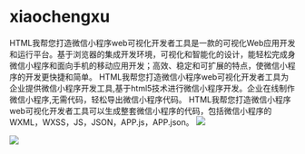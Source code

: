 # xiaochengxu
HTML我帮您打造微信小程序web可视化开发者工具是一款的可视化Web应用开发和运行平台。基于浏览器的集成开发环境，可视化和智能化的设计，能轻松完成身微信小程序和面向手机的移动应用开发；高效、稳定和可扩展的特点，使微信小程序的开发更快捷和简单。
HTML我帮您打造微信小程序web可视化开发者工具为企业提供微信小程序开发工具,基于html5技术进行微信小程序开发。企业在线制作微信小程序,无需代码，轻松导出微信小程序代码。
HTML我帮您打造微信小程序web可视化开发者工具可以生成整套微信小程序的代码，包括微信小程序的WXML，WXSS，JS，JSON，APP.js，APP.json。 
![](http://static.html580.com/upload/image/2017/01/xiaochengxu-weui.jpg)

![](http://static.html580.com/upload/image/2017/01/xiaochengxu.jpg)
